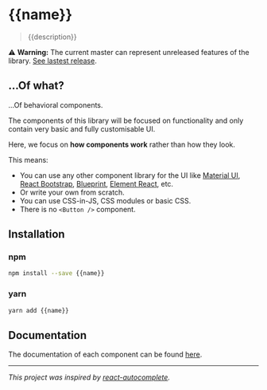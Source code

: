 # {{name}}

> {{description}}

⚠️ **Warning:** The current master can represent unreleased features of the library.
[See lastest release]({{repository.url}}/tree/react-behave-{{version}}/packages/react-behave).

## ...Of what?

...Of behavioral components.

The components of this library will be focused on functionality and only contain very basic and fully customisable UI.

Here, we focus on **how components work** rather than how they look.

This means:

- You can use any other component library for the UI like [Material UI](https://material-ui.com/), [React Bootstrap](https://react-bootstrap.github.io/), [Blueprint](http://blueprintjs.com/), [Element React](https://eleme.github.io/element-react/#/en-US/quick-start), etc.
- Or write your own from scratch.
- You can use CSS-in-JS, CSS modules or basic CSS.
- There is no `<Button />` component.

## Installation

### npm

```sh
npm install --save {{name}}
```

### yarn

```sh
yarn add {{name}}
```

## Documentation

The documentation of each component can be found [here]({{repository.url}}/tree/react-behave-{{version}}/packages/react-behave/docs).

---

_This project was inspired by [react-autocomplete](https://github.com/reactjs/react-autocomplete)._
